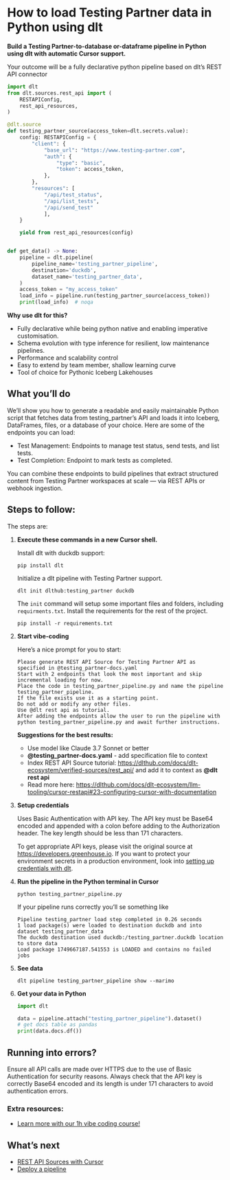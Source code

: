 # How to load Testing Partner data in Python using dlt

**Build a Testing Partner-to-database or-dataframe pipeline in Python using dlt with automatic Cursor support.**

Your outcome will be a fully declarative python pipeline based on dlt’s REST API connector

```python
import dlt
from dlt.sources.rest_api import (
    RESTAPIConfig,
    rest_api_resources,
)

@dlt.source
def testing_partner_source(access_token=dlt.secrets.value):
    config: RESTAPIConfig = {
        "client": {
            "base_url": "https://www.testing-partner.com",
            "auth": {
                "type": "basic",
                "token": access_token,
            },
        },
        "resources": [
            "/api/test_status",
            "/api/list_tests",
            "/api/send_test"
            ],
    }

    yield from rest_api_resources(config)


def get_data() -> None:
    pipeline = dlt.pipeline(
        pipeline_name='testing_partner_pipeline',
        destination='duckdb',
        dataset_name='testing_partner_data', 
    )
    access_token = "my_access_token"
    load_info = pipeline.run(testing_partner_source(access_token))
    print(load_info)  # noqa
```

**Why use dlt for this?**

- Fully declarative while being python native and enabling imperative customisation.
- Schema evolution with type inference for resilient, low maintenance pipelines.
- Performance and scalability control
- Easy to extend by team member, shallow learning curve
- Tool of choice for Pythonic Iceberg  Lakehouses

## What you’ll do

We’ll show you how to generate a readable and easily maintainable Python script that fetches data from testing_partner’s API and loads it into Iceberg, DataFrames, files, or a database of your choice. Here are some of the endpoints you can load:

- Test Management: Endpoints to manage test status, send tests, and list tests.
- Test Completion: Endpoint to mark tests as completed.

You can combine these endpoints to build pipelines that extract structured content from Testing Partner workspaces at scale — via REST APIs or webhook ingestion.

## Steps to follow:

The steps are:

1. **Execute these commands in a new Cursor shell.**
    
    Install dlt with duckdb support:
    ```shell
    pip install dlt
    ```

    Initialize a dlt pipeline with Testing Partner support.
    ```shell
    dlt init dlthub:testing_partner duckdb
    ```

    The `init` command will setup some important files and folders, including `requirments.txt`. Install the requirements for the rest of the project.
    ```shell
    pip install -r requirements.txt
    ```
    
2. **Start vibe-coding**
    
    Here’s a nice prompt for you to start: 
    
    ```
    Please generate REST API Source for Testing Partner API as specified in @testing_partner-docs.yaml 
    Start with 2 endpoints that look the most important and skip incremental loading for now. 
    Place the code in testing_partner_pipeline.py and name the pipeline testing_partner_pipeline. 
    If the file exists use it as a starting point. 
    Do not add or modify any other files. 
    Use @dlt rest api as tutorial. 
    After adding the endpoints allow the user to run the pipeline with python testing_partner_pipeline.py and await further instructions.
    
    ```
    
    **Suggestions for the best results:**
    - Use model like Claude 3.7 Sonnet or better
    - **@testing_partner-docs.yaml** - add specification file to context
    - Index REST API Source tutorial: https://dlthub.com/docs/dlt-ecosystem/verified-sources/rest_api/ and add it to context as **@dlt rest api**
    - Read more here: https://dlthub.com/docs/dlt-ecosystem/llm-tooling/cursor-restapi#23-configuring-cursor-with-documentation
    
3. **Setup credentials** 
    
    Uses Basic Authentication with API key. The API key must be Base64 encoded and appended with a colon before adding to the Authorization header. The key length should be less than 171 characters.
    
    To get appropriate API keys, please visit the original source at https://developers.greenhouse.io.
    If you want to protect your environment secrets in a production environment, look into [setting up credentials with dlt](https://dlthub.com/docs/walkthroughs/add_credentials).
    
4. **Run the pipeline in the Python terminal in Cursor**
    
    ```shell
    python testing_partner_pipeline.py
    ```
    
    If your pipeline runs correctly you’ll se something like
    
    ```shell
    Pipeline testing_partner load step completed in 0.26 seconds
    1 load package(s) were loaded to destination duckdb and into dataset testing_partner_data
    The duckdb destination used duckdb:/testing_partner.duckdb location to store data
    Load package 1749667187.541553 is LOADED and contains no failed jobs
    ```
    
5. **See data**
    
    ```shell
    dlt pipeline testing_partner_pipeline show --marimo
    ```
    
6. **Get your data in Python**
    
    ```python
    import dlt
    
    data = pipeline.attach("testing_partner_pipeline").dataset()
    # get docs table as pandas
    print(data.docs.df())
    ```

## Running into errors?

Ensure all API calls are made over HTTPS due to the use of Basic Authentication for security reasons. Always check that the API key is correctly Base64 encoded and its length is under 171 characters to avoid authentication errors.

### Extra resources:

- [Learn more with our 1h vibe coding course!](https://www.youtube.com/watch?v=GGid70rnJuM)

## What’s next

- [REST API Sources with Cursor](https://dlthub.com/docs/dlt-ecosystem/llm-tooling/cursor-restapi)
- [Deploy a pipeline](https://dlthub.com/docs/walkthroughs/deploy-a-pipeline)